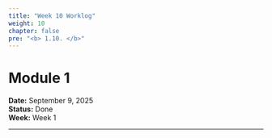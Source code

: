 ```yaml
---
title: "Week 10 Worklog"
weight: 10
chapter: false
pre: "<b> 1.10. </b>"
---
```


# Module 1

**Date:** September 9, 2025  
**Status:** Done  
**Week:** Week 1  

---